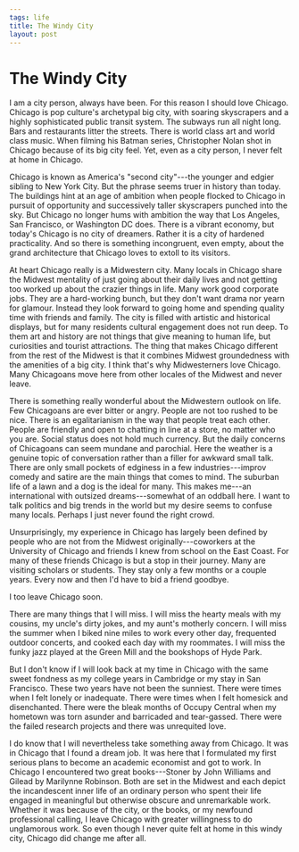 ```yaml
--- 
tags: life
title: The Windy City
layout: post
---
```


# The Windy City

I am a city person, always have been. For this reason I should love Chicago. Chicago is pop culture's archetypal big city, with soaring skyscrapers and a highly sophisticated public transit system. The subways run all night long. Bars and restaurants litter the streets. There is world class art and world class music. When filming his Batman series, Christopher Nolan shot in Chicago because of its big city feel. Yet, even as a city person, I never felt at home in Chicago. 

Chicago is known as America's "second city"---the younger and edgier sibling to New York City. But the phrase seems truer in history than today. The buildings hint at an age of ambition when people flocked to Chicago in pursuit of opportunity and successively taller skyscrapers punched into the sky. But Chicago no longer hums with ambition the way that Los Angeles, San Francisco, or Washington DC does. There is a vibrant economy, but today's Chicago is no city of dreamers. Rather it is a city of hardened practicality. And so there is something incongruent, even empty, about the grand architecture that Chicago loves to extoll to its visitors. 

At heart Chicago really is a Midwestern city. Many locals in Chicago share the Midwest mentality of just going about their daily lives and not getting too worked up about the crazier things in life. Many work good corporate jobs. They are a hard-working bunch, but they don't want drama nor yearn for glamour. Instead they look forward to going home and spending quality time with friends and family. The city is filled with artistic and historical displays, but for many residents cultural engagement does not run deep. To them art and history are not things that give meaning to human life, but curiosities and tourist attractions. The thing that makes Chicago different from the rest of the Midwest is that it combines Midwest groundedness with the amenities of a big city. I think that's why Midwesterners love Chicago. Many Chicagoans move here from other locales of the Midwest and never leave. 

There is something really wonderful about the Midwestern outlook on life. Few Chicagoans are ever bitter or angry. People are not too rushed to be nice. There is an egalitarianism in the way that people treat each other. People are friendly and open to chatting in line at a store, no matter who you are. Social status does not hold much currency. But the daily concerns of Chicagoans can seem mundane and parochial. Here the weather is a genuine topic of conversation rather than a filler for awkward small talk. There are only small pockets of edginess in a few industries---improv comedy and satire are the main things that comes to mind. The suburban life of a lawn and a dog is the ideal for many. This makes me---an international with outsized dreams---somewhat of an oddball here. I want to talk politics and big trends in the world but my desire seems to confuse many locals. Perhaps I just never found the right crowd. 

Unsurprisingly, my experience in Chicago has largely been defined by people who are not from the Midwest originally---coworkers at the University of Chicago and friends I knew from school on the East Coast. For many of these friends Chicago is but a stop in their journey. Many are visiting scholars or students. They stay only a few months or a couple years. Every now and then I'd have to bid a friend goodbye. 

I too leave Chicago soon. 

There are many things that I will miss. I will miss the hearty meals with my cousins, my uncle's dirty jokes, and my aunt's motherly concern. I will miss the summer when I biked nine miles to work every other day, frequented outdoor concerts, and cooked each day with my roommates. I will miss the funky jazz played at the Green Mill and the bookshops of Hyde Park.

But I don't know if I will look back at my time in Chicago with the same sweet fondness as my college years in Cambridge or my stay in San Francisco. These two years have not been the sunniest. There were times when I felt lonely or inadequate. There were times when I felt homesick and disenchanted. There were the bleak months of Occupy Central when my hometown was torn asunder and barricaded and tear-gassed. There were the failed research projects and there was unrequited love. 

I do know that I will nevertheless take something away from Chicago. It was in Chicago that I found a dream job. It was here that I formulated my first serious plans to become an academic economist and got to work. In Chicago I encountered two great books---Stoner by John Williams and Gilead by Marilynne Robinson. Both are set in the Midwest and each depict the incandescent inner life of an ordinary person who spent their life engaged in meaningful but otherwise obscure and unremarkable work. Whether it was because of the city, or the books, or my newfound professional calling, I leave Chicago with greater willingness to do unglamorous work. So even though I never quite felt at home in this windy city, Chicago did change me after all. 
